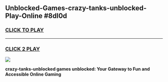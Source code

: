 
## Unblocked-Games-crazy-tanks-unblocked-Play-Online #8dl0d
<h3>
<a href="https://news.freeplayer.one?title=crazy-tanks-unblocked&ref=3">CLICK TO PLAY</a></h3>
<hr>

<h3>
<a href="https://news.freeplayer.one?title=crazy-tanks-unblocked&ref=3">CLICK 2 PLAY</a>
  
</h3>

<a href="https://news.freeplayer.one?title=crazy-tanks-unblocked&ref=3"><img src="https://clearcache.store/games.png"></a>


**crazy-tanks-unblocked games unblocked: Your Gateway to Fun and Accessible Online Gaming**
